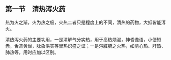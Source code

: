 ## 第一节　清热泻火药

热为火之渐，火为热之极，火热二者只是程度上的不同，清热的药物，大抵皆能泻火。

清热泻火药的主要功用，一是清解气分实热，用于高热烦渴，神昏谵语，小便短赤，舌苔黄燥，脉象洪实等里热炽盛之证；一是泻脏腑之火热，如清心热、肝热、肺热等，用时应加以区别。
